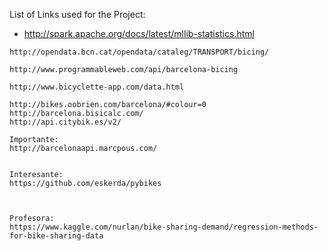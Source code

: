 

List of Links used for the Project:



   - http://spark.apache.org/docs/latest/mllib-statistics.html

    http://opendata.bcn.cat/opendata/cataleg/TRANSPORT/bicing/

    http://www.programmableweb.com/api/barcelona-bicing

    http://www.bicyclette-app.com/data.html

    http://bikes.oobrien.com/barcelona/#colour=0
    http://barcelona.bisicalc.com/
    http://api.citybik.es/v2/

    Importante:
    http://barcelonaapi.marcpous.com/


    Interesante:
    https://github.com/eskerda/pybikes



    Profesora:
    https://www.kaggle.com/nurlan/bike-sharing-demand/regression-methods-for-bike-sharing-data
